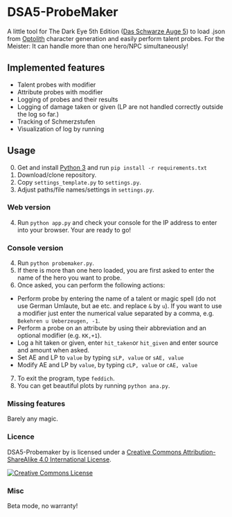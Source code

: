 # DSA5-ProbeMaker

A little tool for The Dark Eye 5th Edition ([Das Schwarze Auge 5](https://ulisses-spiele.de/spielsysteme/dsa5/)) to load .json from [Optolith](https://github.com/elyukai/optolith-client) character generation and easily perform talent probes. For the Meister: It can handle more than one hero/NPC simultaneously!

## Implemented features
- Talent probes with modifier
- Attribute probes with modifier
- Logging of probes and their results
- Logging of damage taken or given (LP are not handled correctly outside the log so far.)
- Tracking of Schmerzstufen
- Visualization of log by running

## Usage

0. Get and install [Python 3](https://www.python.org/) and run `pip install -r requirements.txt`
1. Download/clone repository.
2. Copy `settings_template.py` to `settings.py`.
3. Adjust paths/file names/settings in `settings.py`.

### Web version

4. Run `python app.py` and check your console for the IP address to enter into your browser. Your are ready to go!

### Console version
4. Run `python probemaker.py`.
5. If there is more than one hero loaded, you are first asked to enter the name of the hero you want to probe.
6. Once asked, you can perform the following actions:
  - Perform probe by entering the name of a talent or magic spell (do not use German Umlaute, but ae etc. and replace `&` by `u`). If you want to use a modifier just enter the numerical value separated by a comma, e.g. `Bekehren u Ueberzeugen, -1`.
  - Perform a probe on an attribute by using their abbreviation and an optional modifier (e.g. `KK,+1`).
  - Log a hit taken or given, enter `hit_taken`or `hit_given` and enter source and amount when asked.
  - Set AE and LP to `value` by typing `sLP, value` or `sAE, value`
  - Modify AE and LP by `value`, by typing `cLP, value` or `cAE, value`
7. To exit the program, type `feddich`.
8. You can get beautiful plots by running `python ana.py`.

### Missing features
Barely any magic.

### Licence
DSA5-Probemaker</span> by <a xmlns:cc="http://creativecommons.org/ns#" href="https://github.com/arnohakk/DSA5-Probemaker" property="cc:attributionName" rel="cc:attributionURL"></a> is licensed under a <a rel="license" href="http://creativecommons.org/licenses/by-sa/4.0/">Creative Commons Attribution-ShareAlike 4.0 International License</a>.

<a rel="license" href="http://creativecommons.org/licenses/by-sa/4.0/"><img alt="Creative Commons License" style="border-width:0" src="https://i.creativecommons.org/l/by-sa/4.0/88x31.png" /></a><br /><span xmlns:dct="http://purl.org/dc/terms/" href="http://purl.org/dc/dcmitype/Text" property="dct:title" rel="dct:type">

### Misc
Beta mode, no warranty!
